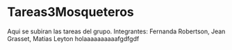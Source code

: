 # Tareas3Mosqueteros
Aqui se subiran las tareas del grupo.
Integrantes: Fernanda Robertson, Jean Grasset, Matias Leyton
holaaaaaaaaaafgdfgdf